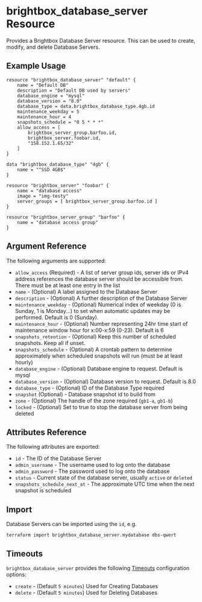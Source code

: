 # brightbox\_database\_server Resource

Provides a Brightbox Database Server resource. This can be used to create,
modify, and delete Database Servers.

## Example Usage

```hcl
resource "brightbox_database_server" "default" {
	name = "Default DB"
	description = "Default DB used by servers"
	database_engine = "mysql"
	database_version = "8.0"
	database_type = data.brightbox_database_type.4gb.id
	maintenance_weekday = 5
	maintenance_hour = 4
	snapshots_schedule = "0 5 * * *"
	allow_access = [
		brightbox_server_group.barfoo.id,
		brightbox_server.foobar.id,
		"158.152.1.65/32"
	]
}

data "brightbox_database_type" "4gb" {
	name = "^SSD 4GB$"
}

resource "brightbox_server" "foobar" {
	name = "database access"
	image = "img-testy"
	server_groups = [ brightbox_server_group.barfoo.id ]
}

resource "brightbox_server_group" "barfoo" {
	name = "database access group"
}
```

## Argument Reference

The following arguments are supported:

* `allow_access` (Required) - A list of server group ids, server ids or IPv4 address references the database server should be accessible from. There must be at least one entry in the list
* `name` - (Optional) A label assigned to the Database Server
* `description` - (Optional) A further description of the Database Server
* `maintenance_weekday` - (Optional) Numerical index of weekday (0 is Sunday, 1 is Monday...) to set when automatic updates may be performed. Default is 0 (Sunday). 
* `maintenance_hour` - (Optional) Number representing 24hr time start of maintenance window hour for x:00-x:59 (0-23). Default is 6
* `snapshots_retention` - (Optional) Keep this number of scheduled snapshots. Keep all if unset.
* `snapshots_schedule` - (Optional) A crontab pattern to determine approximately when scheduled snapshots will run (must be at least hourly)
* `database_engine` - (Optional) Database engine to request. Default is mysql
* `database_version` - (Optional) Database version to request. Default is 8.0
* `database_type` - (Optional) ID of the Database Type required
* `snapshot` (Optional) - Database snapshot id to build from
* `zone` - (Optional) The handle of the zone required (`gb1-a`, `gb1-b`)
* `locked` - (Optional) Set to true to stop the database server from being deleted

## Attributes Reference

The following attributes are exported:

* `id` - The ID of the Database Server
* `admin_username` - The username used to log onto the database
* `admin_password` - The password used to log onto the database
* `status` - Current state of the database server, usually `active` or `deleted`
* `snapshots_schedule_next_at` - The approximate UTC time when the next snapshot is scheduled

## Import

Database Servers can be imported using the `id`, e.g.

```
terraform import brightbox_database_server.mydatabase dbs-qwert
```

<a id="timeouts"></a>
## Timeouts

`brightbox_database_server` provides the following
[Timeouts](/docs/configuration/resources.html#timeouts) configuration options:

- `create` - (Default `5 minutes`) Used for Creating Databases
- `delete` - (Default `5 minutes`) Used for Deleting Databases
